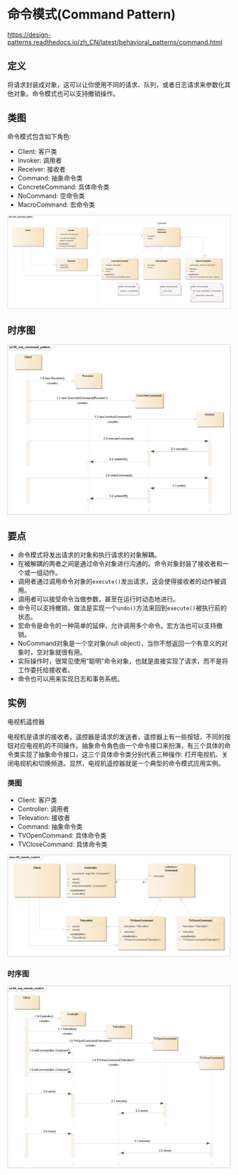 # 命令模式(Command Pattern)

<https://design-patterns.readthedocs.io/zh_CN/latest/behavioral_patterns/command.html>

## 定义

将请求封装成对象，这可以让你使用不同的请求、队列，或者日志请求来参数化其他对象。命令模式也可以支持撤销操作。

## 类图

命令模式包含如下角色:

-   Client: 客户类
-   Invoker: 调用者
-   Receiver: 接收者
-   Command: 抽象命令类
-   ConcreteCommand: 具体命令类
-   NoCommand: 空命令类
-   MacroCommand: 宏命令类

![image](../../_static/09_command_pattern.jpg)

## 时序图

![image](../../_static/09_seq_command_pattern.jpg)

## 要点

-   命令模式将发出请求的对象和执行请求的对象解耦。
-   在被解耦的两者之间是通过命令对象进行沟通的。命令对象封装了接收者和一个或一组动作。
-   调用者通过调用命令对象的`execute()`发出请求，这会使得接收者的动作被调用。
-   调用者可以接受命令当做参数，甚至在运行时动态地进行。
-   命令可以支持撤销，做法是实现一个`undo()`方法来回到`execute()`被执行前的状态。
-   宏命令是命令的一种简单的延伸，允许调用多个命令。宏方法也可以支持撤销。
-   NoCommand对象是一个空对象(null object)，当你不想返回一个有意义的对象时，空对象就很有用。
-   实际操作时，很常见使用“聪明”命令对象，也就是直接实现了请求，而不是将工作委托给接收者。
-   命令也可以用来实现日志和事务系统。

## 实例

电视机遥控器

电视机是请求的接收者，遥控器是请求的发送者，遥控器上有一些按钮，不同的按钮对应电视机的不同操作。抽象命令角色由一个命令接口来扮演，有三个具体的命令类实现了抽象命令接口，这三个具体命令类分别代表三种操作: 打开电视机、关闭电视机和切换频道。显然，电视机遥控器就是一个典型的命令模式应用实例。

### 类图

-   Client: 客户类
-   Controller: 调用者
-   Televation: 接收者
-   Command: 抽象命令类
-   TVOpenCommand: 具体命令类
-   TVCloseCommand: 具体命令类

![image](../../_static/09_remote_control.jpg)

### 时序图

![image](../../_static/09_seq_remote_control.jpg)
